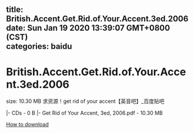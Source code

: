 
title: British.Accent.Get.Rid.of.Your.Accent.3ed.2006
date: Sun Jan 19 2020 13:39:07 GMT+0800 (CST)    
categories: baidu
---

# British.Accent.Get.Rid.of.Your.Accent.3ed.2006
size: 10.30 MB
 求资源！get rid of your accent【英音吧】_百度贴吧
 
|- CDs - 0 B
|- Get Rid of Your Accent, 3ed, 2006.pdf - 10.30 MB

[How to download](https://bpcam.bemobtrk.com/go/2ceec3aa-1ca2-46d6-b9ff-aaa5c184517c?jno=2026)